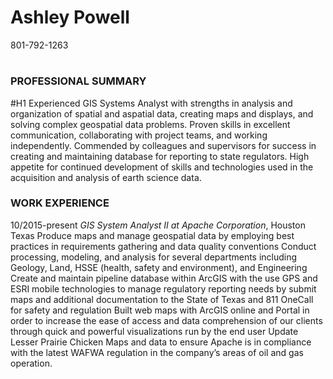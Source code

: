 # Ashley Powell
801-792-1263
#

### PROFESSIONAL SUMMARY
#H1
Experienced GIS Systems Analyst with strengths in analysis and organization of spatial and aspatial data, creating maps and displays, and solving complex geospatial data problems. Proven skills in excellent communication, collaborating with project teams, and working independently. Commended by colleagues and supervisors for success in creating and maintaining database for reporting to state regulators. High appetite for continued development of skills and technologies used in the acquisition and analysis of earth science data.

### WORK EXPERIENCE
10/2015-present	_GIS System Analyst II at Apache Corporation_, Houston Texas
Produce maps and manage geospatial data by employing best practices in requirements gathering and data quality conventions
Conduct processing, modeling, and analysis for several departments including Geology, Land, HSSE (health, safety and environment), and Engineering
Create and maintain pipeline database within ArcGIS with the use GPS and ESRI mobile technologies to manage regulatory reporting needs by submit maps and additional documentation to the State of Texas and 811 OneCall for safety and regulation
Built web maps with ArcGIS online and Portal in order to increase the ease of access and data comprehension of our clients through quick and powerful visualizations run by the end user 
Update Lesser Prairie Chicken Maps and data to ensure Apache is in compliance with the latest WAFWA regulation in the company’s areas of oil and gas operation.
